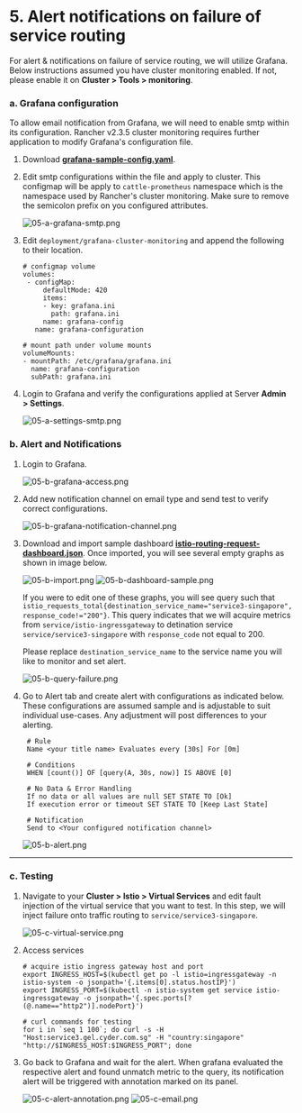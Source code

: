 # 5. Alert notifications on failure of service routing

For alert & notifications on failure of service routing, we will utilize Grafana. Below instructions assumed you have cluster monitoring enabled. If not, please enable it on **Cluster > Tools > monitoring**.

### a. Grafana configuration

To allow email notification from Grafana, we will need to enable smtp within its configuration. Rancher v2.3.5 cluster monitoring requires further application to modify Grafana's configuration file.

1. Download [**grafana-sample-config.yaml**](./manifest/grafana-sample-config.yaml).
2. Edit smtp configurations within the file and apply to cluster. This configmap will be apply to `cattle-prometheus` namespace which is the namespace used by Rancher's cluster monitoring. Make sure to remove the semicolon prefix on you configured attributes.

   ![05-a-grafana-smtp.png](./images/05-a-grafana-smtp.png)

3. Edit `deployment/grafana-cluster-monitoring` and append the following to their location.

   ```
   # configmap volume
   volumes:
    - configMap:
        defaultMode: 420
        items:
        - key: grafana.ini
          path: grafana.ini
        name: grafana-config
      name: grafana-configuration

   # mount path under volume mounts
   volumeMounts:
   - mountPath: /etc/grafana/grafana.ini
     name: grafana-configuration
     subPath: grafana.ini
   ```

4. Login to Grafana and verify the configurations applied at Server **Admin > Settings**.

   ![05-a-settings-smtp.png](./images/05-a-settings-smtp.png)

### b. Alert and Notifications

1. Login to Grafana.

   ![05-b-grafana-access.png](./images/05-b-grafana-access.png)

2. Add new notification channel on email type and send test to verify correct configurations.

   ![05-b-grafana-notification-channel.png](./images/05-b-grafana-notification-channel.png)

3. Download and import sample dashboard [**istio-routing-request-dashboard.json**](./manifest/istio-routing-requests-dashboard.json). Once imported, you will see several empty graphs as shown in image below.

   ![05-b-import.png](./images/05-b-import.png)
   ![05-b-dashboard-sample.png](./images/05-b-dashboard-sample.png)

   If you were to edit one of these graphs, you will see query such that `istio_requests_total{destination_service_name="service3-singapore", response_code!="200"}`. This query indicates that we will acquire metrics from `service/istio-ingressgateway` to detination service `service/service3-singapore` with `response_code` not equal to 200.

   Please replace `destination_service_name` to the service name you will like to monitor and set alert.

   ![05-b-query-failure.png](./images/05-b-query-failure.png)

4. Go to Alert tab and create alert with configurations as indicated below. These configurations are assumed sample and is adjustable to suit individual use-cases. Any adjustment will post differences to your alerting.

   ```
    # Rule
    Name <your title name> Evaluates every [30s] For [0m]

    # Conditions
    WHEN [count()] OF [query(A, 30s, now)] IS ABOVE [0]

    # No Data & Error Handling
    If no data or all values are null SET STATE TO [Ok]
    If execution error or timeout SET STATE TO [Keep Last State]

    # Notification
    Send to <Your configured notification channel>
   ```

   ![05-b-alert.png](./images/05-b-alert.png)

---

### c. Testing

1. Navigate to your **Cluster > Istio > Virtual Services** and edit fault injection of the virtual service that you want to test. In this step, we will inject failure onto traffic routing to `service/service3-singapore`.

   ![05-c-virtual-service.png](./images/05-c-virtual-service.png)

2. Access services

   ```
   # acquire istio ingress gateway host and port
   export INGRESS_HOST=$(kubectl get po -l istio=ingressgateway -n istio-system -o jsonpath='{.items[0].status.hostIP}')
   export INGRESS_PORT=$(kubectl -n istio-system get service istio-ingressgateway -o jsonpath='{.spec.ports[?(@.name=="http2")].nodePort}')

   # curl commands for testing
   for i in `seq 1 100`; do curl -s -H "Host:service3.gel.cyder.com.sg" -H "country:singapore" "http://$INGRESS_HOST:$INGRESS_PORT"; done
   ```

3. Go back to Grafana and wait for the alert. When grafana evaluated the respective alert and found unmatch metric to the query, its notification alert will be triggered with annotation marked on its panel.

   ![05-c-alert-annotation.png](./images/05-c-alert-annotation.png)
   ![05-c-email.png](./images/05-c-email.png)
